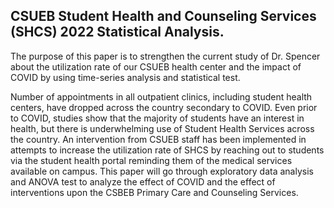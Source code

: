 ## CSUEB Student Health and Counseling Services (SHCS) 2022 Statistical Analysis.

The purpose of this paper is to strengthen the current study of Dr. Spencer about the utilization rate of our CSUEB health center and the impact of COVID by using time-series analysis and statistical test. 

Number of appointments in all outpatient clinics, including student health centers, have dropped across the country secondary to COVID. Even prior to COVID, studies show that the majority of students have an interest in health, but there is underwhelming use of Student Health Services across the country. An intervention from CSUEB staff has been implemented in attempts to increase the utilization rate of SHCS by reaching out to students via the student health portal reminding them of the medical services available on campus. This paper will go through exploratory data analysis and ANOVA test to analyze the effect of COVID and the effect of interventions upon the CSBEB Primary Care and Counseling Services.

